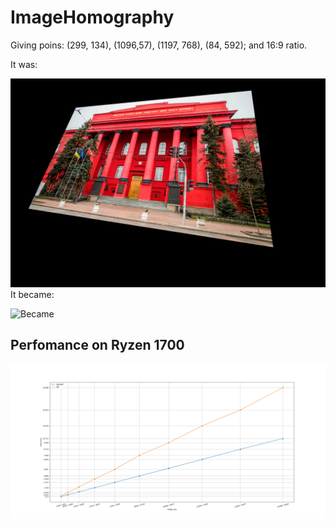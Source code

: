 # ImageHomography
Giving poins: (299, 134), (1096,57), (1197, 768), (84, 592); and 16:9 ratio.

It was:

![Was](tests/test.png)
It became:

![Became](tests/res.png)

## Perfomance on Ryzen 1700
![Benchmark](tests/benchmark.png)
